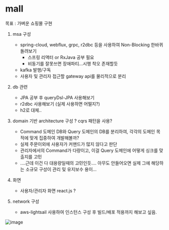 # mall


목표 : 가벼운 쇼핑몰 구현
1. msa 구성
   - spring-cloud, webflux, grpc, r2dbc 등을 사용하여 Non-Blocking 한바퀴 돌려보기 
      - 스프링 리액터 or RxJava 공부 필요 
      - 비동기를 잘못쓰면 장애파티...시행 착오 존재할듯 
   - kafka 발행/구독 
   - 사용자 및 관리자 접근할 gateway api를 물리적으로 분리
    
2. db 관련 
   - JPA 공부 후 queryDsl-JPA 사용해보기 
   - r2dbc 사용해보기 (실제 사용하면 어떨지?)
   - h2로 대체..
   
3. domain 기반 architecture 구성 ? cqrs 패턴을 사용?
   - Command 도메인 DB와 Query 도메인의 DB를 분리하여, 각각의 도메인 목적에 맞게 집중하여 개발해볼까? 
   - 실제 주문이외에 사용자가 커맨드가 많지 않다고 판단
   - 관리자에서의 Command가 다량이고, 이걸 Query 도메인에 어떻게 싱크를 맞출지를 고민
   - ....근데 이건 다 대용량일때의 고민인듯.... 아무도 안들어오면 실제 그에 해당하는 소규모 구성이 관리 및 유지보수 용이...

4. 화면
   - 사용자/관리자 화면 react.js ?

5. network 구성 
   - aws-lightsail 사용하여 인스턴스 구성 후 빌드/배포 적용까지 해보고 싶음.


![image](https://user-images.githubusercontent.com/25473606/131220146-abea372b-09d5-40e7-a419-f4d762b54db8.png)




